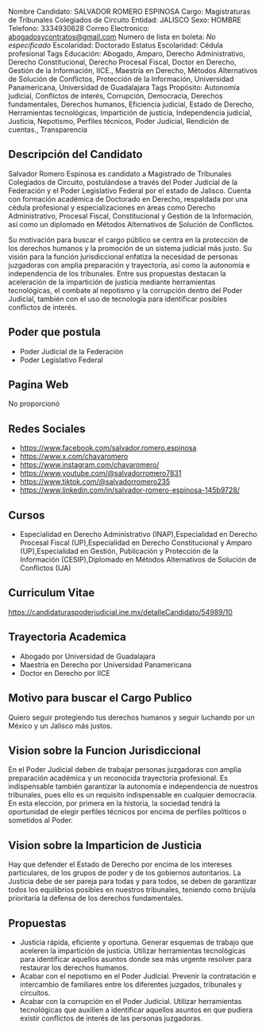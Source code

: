 Nombre Candidato: SALVADOR ROMERO ESPINOSA
Cargo: Magistraturas de Tribunales Colegiados de Circuito
Entidad: JALISCO
Sexo: HOMBRE
Telefono: 3334930628
Correo Electronico: abogadosycontratos@gmail.com
Numero de lista en boleta: *No especificado*
Escolaridad: Doctorado
Estatus Escolaridad: Cédula profesional
Tags Educación: Abogado, Amparo, Derecho Administrativo, Derecho Constitucional, Derecho Procesal Fiscal, Doctor en Derecho, Gestión de la Información, IICE., Maestría en Derecho, Métodos Alternativos de Solución de Conflictos, Protección de la Información, Universidad Panamericana, Universidad de Guadalajara
Tags Propósito: Autonomía judicial, Conflictos de interés, Corrupción, Democracia, Derechos fundamentales, Derechos humanos, Eficiencia judicial, Estado de Derecho, Herramientas tecnológicas, Impartición de justicia, Independencia judicial, Justicia, Nepotismo, Perfiles técnicos, Poder Judicial, Rendición de cuentas., Transparencia


## Descripción del Candidato 

Salvador Romero Espinosa es candidato a Magistrado de Tribunales Colegiados de Circuito, postulándose a través del Poder Judicial de la Federación y el Poder Legislativo Federal por el estado de Jalisco. Cuenta con formación académica de Doctorado en Derecho, respaldada por una cédula profesional y especializaciones en áreas como Derecho Administrativo, Procesal Fiscal, Constitucional y Gestión de la Información, así como un diplomado en Métodos Alternativos de Solución de Conflictos.

Su motivación para buscar el cargo público se centra en la protección de los derechos humanos y la promoción de un sistema judicial más justo. Su visión para la función jurisdiccional enfatiza la necesidad de personas juzgadoras con amplia preparación y trayectoria, así como la autonomía e independencia de los tribunales. Entre sus propuestas destacan la aceleración de la impartición de justicia mediante herramientas tecnológicas, el combate al nepotismo y la corrupción dentro del Poder Judicial, también con el uso de tecnología para identificar posibles conflictos de interés.


## Poder que postula

- Poder Judicial de la Federación
- Poder Legislativo Federal


## Pagina Web

No proporcionó


## Redes Sociales

- https://www.facebook.com/salvador.romero.espinosa
- https://www.x.com/chavaromero
- https://www.instagram.com/chavaromero/
- https://www.youtube.com/@salvadorromero7831
- https://www.tiktok.com/@salvadorromero235
- https://www.linkedin.com/in/salvador-romero-espinosa-145b9728/


## Cursos

- Especialidad en Derecho Administrativo (INAP),Especialidad en Derecho Procesal Fiscal (UP),Especialidad en Derecho Constitucional y Amparo (UP),Especialidad en Gestión, Publicación y Protección de la Información (CESIP),Diplomado en Métodos Alternativos de Solución de Conflictos (IJA)


## Curriculum Vitae

https://candidaturaspoderjudicial.ine.mx/detalleCandidato/54989/10


## Trayectoria Academica

- Abogado por Universidad de Guadalajara
- Maestría en Derecho por Universidad Panamericana
- Doctor en Derecho por IICE


## Motivo para buscar el Cargo Publico

Quiero seguir protegiendo tus derechos humanos y seguir luchando por un México y un Jalisco más justos.


## Vision sobre la Funcion Jurisdiccional

En el Poder Judicial deben de trabajar personas juzgadoras con amplia preparación académica y un reconocida trayectoria profesional. Es indispensable también garantizar la autonomía e independencia de nuestros tribunales, pues ello es un requisito indispensable en cualquier democracia. En esta elección, por primera en la historia, la sociedad tendrá la oportunidad de elegir perfiles técnicos por encima de perfiles políticos o sometidos al Poder.


## Vision sobre la Imparticion de Justicia

Hay que defender el Estado de Derecho por encima de los intereses particulares, de los grupos de poder y de los gobiernos autoritarios. La Justicia debe de ser pareja para todas y para todos, se deben de garantizar todos los equilibrios posibles en nuestros tribunales, teniendo como brújula prioritaria la defensa de los derechos fundamentales.


## Propuestas

- Justicia rápida, eficiente y oportuna. Generar esquemas de trabajo que aceleren la impartición de justicia. Utilizar herramientas tecnológicas para identificar aquellos asuntos donde sea más urgente resolver para restaurar los derechos humanos.
- Acabar con el nepotismo en el Poder Judicial. Prevenir la contratación e intercambio de familiares entre los diferentes juzgados, tribunales y circuitos.
- Acabar con la corrupción en el Poder Judicial. Utilizar herramientas tecnológicas que auxilien a identificar aquellos asuntos en que pudiera existir conflictos de interés de las personas juzgadoras.

